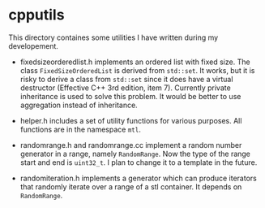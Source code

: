 cpputils
========

This directory containes some utilities I have written during my developement.

* fixedsizeorderedlist.h implements an ordered list with fixed size. 
The class `FixedSizeOrderedList` is derived from `std::set`. It works, 
but it is risky to derive a class from `std::set` since it does have a virtual
destructor (Effective C++ 3rd edition, item 7). Currently private inheritance is
used to solve this problem. It would be better to use aggregation instead of
inheritance.

* helper.h includes a set of utility functions for various purposes. All functions 
are in the namespace `mtl`.

* randomrange.h and randomrange.cc implement a random number generator in a range,
namely `RandomRange`.  Now the type of the range start and end is `uint32_t`. 
I plan to change it to a template in the future.

* randomiteration.h implements a generator which can produce iterators that randomly
iterate over a range of a stl container. It depends on `RandomRange`.

